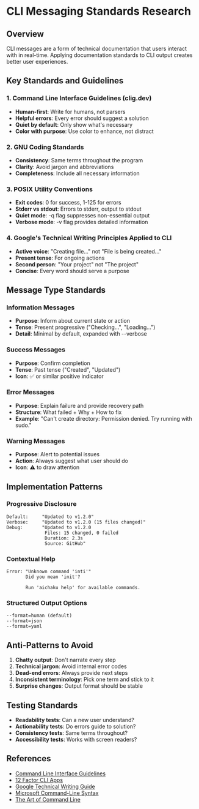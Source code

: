 # CLI Messaging Standards Research

## Overview

CLI messages are a form of technical documentation that users interact with in
real-time. Applying documentation standards to CLI output creates better user
experiences.

## Key Standards and Guidelines

### 1. Command Line Interface Guidelines (clig.dev)

- **Human-first**: Write for humans, not parsers
- **Helpful errors**: Every error should suggest a solution
- **Quiet by default**: Only show what's necessary
- **Color with purpose**: Use color to enhance, not distract

### 2. GNU Coding Standards

- **Consistency**: Same terms throughout the program
- **Clarity**: Avoid jargon and abbreviations
- **Completeness**: Include all necessary information

### 3. POSIX Utility Conventions

- **Exit codes**: 0 for success, 1-125 for errors
- **Stderr vs stdout**: Errors to stderr, output to stdout
- **Quiet mode**: -q flag suppresses non-essential output
- **Verbose mode**: -v flag provides detailed information

### 4. Google's Technical Writing Principles Applied to CLI

- **Active voice**: "Creating file..." not "File is being created..."
- **Present tense**: For ongoing actions
- **Second person**: "Your project" not "The project"
- **Concise**: Every word should serve a purpose

## Message Type Standards

### Information Messages

- **Purpose**: Inform about current state or action
- **Tense**: Present progressive ("Checking...", "Loading...")
- **Detail**: Minimal by default, expanded with --verbose

### Success Messages

- **Purpose**: Confirm completion
- **Tense**: Past tense ("Created", "Updated")
- **Icon**: ✅ or similar positive indicator

### Error Messages

- **Purpose**: Explain failure and provide recovery path
- **Structure**: What failed + Why + How to fix
- **Example**: "Can't create directory: Permission denied. Try running with
  sudo."

### Warning Messages

- **Purpose**: Alert to potential issues
- **Action**: Always suggest what user should do
- **Icon**: ⚠️ to draw attention

## Implementation Patterns

### Progressive Disclosure

```
Default:     "Updated to v1.2.0"
Verbose:     "Updated to v1.2.0 (15 files changed)"
Debug:       "Updated to v1.2.0
              Files: 15 changed, 0 failed
              Duration: 2.3s
              Source: GitHub"
```

### Contextual Help

```
Error: "Unknown command 'inti'"
       Did you mean 'init'?

       Run 'aichaku help' for available commands.
```

### Structured Output Options

```
--format=human (default)
--format=json
--format=yaml
```

## Anti-Patterns to Avoid

1. **Chatty output**: Don't narrate every step
2. **Technical jargon**: Avoid internal error codes
3. **Dead-end errors**: Always provide next steps
4. **Inconsistent terminology**: Pick one term and stick to it
5. **Surprise changes**: Output format should be stable

## Testing Standards

- **Readability tests**: Can a new user understand?
- **Actionability tests**: Do errors guide to solution?
- **Consistency tests**: Same terms throughout?
- **Accessibility tests**: Works with screen readers?

## References

- [Command Line Interface Guidelines](https://clig.dev/)
- [12 Factor CLI Apps](https://medium.com/@jdxcode/12-factor-cli-apps-dd3c227a0e46)
- [Google Technical Writing Guide](https://developers.google.com/tech-writing)
- [Microsoft Command-Line Syntax](https://docs.microsoft.com/en-us/windows-server/administration/windows-commands/command-line-syntax-key)
- [The Art of Command Line](https://github.com/jlevy/the-art-of-command-line)
